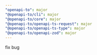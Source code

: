 ```yaml
---
"openapi-to": major
"@openapi-to/cli": major
"@openapi-to/core": major
"@openapi-to/openapi-ts-request": major
"@openapi-to/openapi-ts-type": major
"@openapi-to/openapi-zod": major
---
```


fix bug
